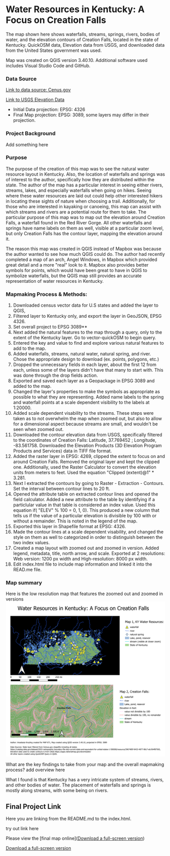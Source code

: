 
# Water Resources in Kentucky: A Focus on Creation Falls

The map shown here shows waterfalls, streams, springs, rivers, bodies of water, and the elevation contours of Creation Falls, located in the state of Kentucky. QuickOSM data, Elevation data from USGS, and downloaded data from the United States government was used.

Map was created on QGIS version 3.40.10. Additional software used includes Visual Studio Code and GitHub. 

### Data Source

[Link to data source: Cenus.gov](https://www.census.gov/cgi-bin/geo/shapefiles/index.php)   


[Link to USGS Elevation Data](https://apps.nationalmap.gov/downloader/)


* Initial Data projection: EPSG: 4326
* Final Map projection: EPSG: 3089, some layers may differ in their projection.

### Project Background

Add something here

### Purpose

The purpose of the creation of this map was to see the natural water resource layout in Kentucky. Also, the location of waterfalls and springs was of interest to the author, specifically how they are distributed within the state. The author of the map has a particular interest in seeing either rivers, streams, lakes, and especially waterfalls when going on hikes. Seeing where these water resources are laid out could help other interested hikers in locating these sights of nature when choosing a trail. Additionally, for those who are interested in kayaking or canoeing, this map can assist with which streams and rivers are a potential route for them to take. The particular purpose of this map was to map out the elevation around Creation Falls, a waterfall found in the Red River Gorge. All other waterfalls and springs have name labels on them as well, visible at a particular zoom level, but only Creation Falls has the contour layer, mapping the elevation around it. 

The reason this map was created in QGIS instead of Mapbox was because the author wanted to see how much QGIS could do. The author had recently completed a map of an arch, Angel Windows, in Mapbox which provided great detail and a more "real" look to it. Mapbox also provides better symbols for points, which would have been great to have in QGIS to symbolize waterfalls, but the QGIS map still provides an accurate representation of water resources in Kentucky. 

### Mapmaking Process & Methods:

1. Downloaded census vector data for U.S states and added the layer to QGIS,
2. Filtered layer to Kentucky only, and export the layer in GeoJSON, EPSG 4326.
3. Set overall project to EPSG 3089**
4. Next added the natural features to the map through a query, only to the extent of the Kentucky layer. Go to vector-quickOSM to begin query.
5. Entered the key and value to find and explore various natural features to add to the map. 
6. Added waterfalls, streams, natural water, natural spring, and river. Chose the appropriate design to download (ex. points, polygons, etc.)
7. Dropped the unnecessary fields in each layer, about the first 12 from each, unless some of the layers didn't have that many to start with. This was done through the drop fields action.
8. Exported and saved each layer as a Geopackage in EPSG 3089 and added to the map.
9. Changed the layer's properties to make the symbols as appropriate as possible to what they are representing. Added name labels to the spring and waterfall points at a scale dependent visibility to the labels at 1:20000.
10. Added scale dependent visability to the streams. These steps were taken as to not overwhelm the map when zoomed out, but also to allow for a dimensional aspect because streams are small, and wouldn't be seen when zoomed out.
11. Downloaded the contour elevation data from USGS, specifically filtered to the coordinates of Creation Falls: Latitude, 37.769452 ; Longitude, -83.561758. Downloaded the Elevation Products (3D Elevation Program Products and Services) data in TIFF file format.
12. Added the raster layer in EPSG: 4269, clipped the extent to focus on and around Creation Falls. Removed the original layer and kept the clipped one. Additionally, used the Raster Calculator to convert the elevation units from meters to feet. Used the equation "Clipped (extent)@1"  *  3.281. 
13. Next I extracted the contours by going to Raster - Extraction - Contours. Set the interval between contour lines to 20 ft. 
14. Opened the attribute table on extracted contour lines and opened the field calculator. Added a new attribute to the table by identifying if a particlular value in that table is considered an index value. Used this equation  if(  "ELEV" % 100 = 0, 1, 0). This produced a new column that tells us if the value of a particular elevation is divisible by 100 with or without a remainder. This is noted in the legend of the map.
15. Exported this layer in Shapefile format at EPSG: 4326. 
16. Made the contour lines at a scale dependent visability, and changed the style on them as well to categorized in order to distinguish between the two index values.
17. Created a map layout with zoomed out and zoomed in version. Added legend, metadata, title, north arrow, and scale. Exported at 2 resolutions: Web version: 1200 px width and High-resolution: 8000 px width. 
18. Edit index.html file to include map information and linked it into the READ.me file.  


### Map summary

Here is the low resolution map that features the zoomed out and zoomed in versions![Waterfalls Map](Waterfalls-KY-lowresolution.png)

What are the key findings to take from your map and the overall mapmaking process? add overview here

What I found is that Kentucky has a very intricate system of streams, rivers, and other bodies of water. The placement of waterfalls and springs is mostly along streams, with some being on rivers. 

## Final Project Link

Here you are linking from the README.md to the index.html.

try out link here

Please view the [final map online](<a href="Waterfalls-KY-highresolution.png" target="_blank">Download a full-screen version</a>)

<a href="index.html" target="_blank">Download a full-screen version</a>


